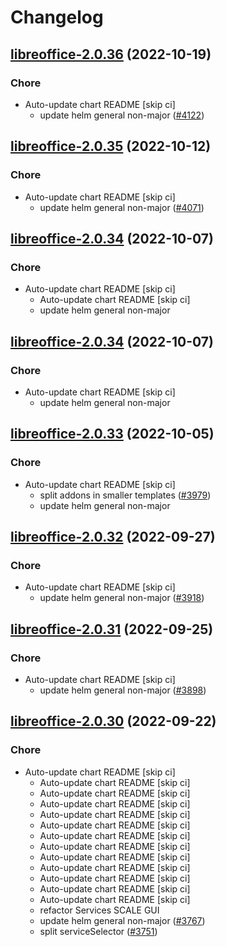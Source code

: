 # Changelog



## [libreoffice-2.0.36](https://github.com/truecharts/charts/compare/libreoffice-2.0.35...libreoffice-2.0.36) (2022-10-19)

### Chore

- Auto-update chart README [skip ci]
  - update helm general non-major ([#4122](https://github.com/truecharts/charts/issues/4122))




## [libreoffice-2.0.35](https://github.com/truecharts/charts/compare/libreoffice-2.0.34...libreoffice-2.0.35) (2022-10-12)

### Chore

- Auto-update chart README [skip ci]
  - update helm general non-major ([#4071](https://github.com/truecharts/charts/issues/4071))




## [libreoffice-2.0.34](https://github.com/truecharts/charts/compare/libreoffice-2.0.33...libreoffice-2.0.34) (2022-10-07)

### Chore

- Auto-update chart README [skip ci]
  - Auto-update chart README [skip ci]
  - update helm general non-major




## [libreoffice-2.0.34](https://github.com/truecharts/charts/compare/libreoffice-2.0.33...libreoffice-2.0.34) (2022-10-07)

### Chore

- Auto-update chart README [skip ci]
  - update helm general non-major




## [libreoffice-2.0.33](https://github.com/truecharts/charts/compare/libreoffice-2.0.32...libreoffice-2.0.33) (2022-10-05)

### Chore

- Auto-update chart README [skip ci]
  - split addons in smaller templates ([#3979](https://github.com/truecharts/charts/issues/3979))
  - update helm general non-major




## [libreoffice-2.0.32](https://github.com/truecharts/charts/compare/libreoffice-2.0.31...libreoffice-2.0.32) (2022-09-27)

### Chore

- Auto-update chart README [skip ci]
  - update helm general non-major ([#3918](https://github.com/truecharts/charts/issues/3918))




## [libreoffice-2.0.31](https://github.com/truecharts/charts/compare/libreoffice-2.0.30...libreoffice-2.0.31) (2022-09-25)

### Chore

- Auto-update chart README [skip ci]
  - update helm general non-major ([#3898](https://github.com/truecharts/charts/issues/3898))




## [libreoffice-2.0.30](https://github.com/truecharts/charts/compare/libreoffice-2.0.29...libreoffice-2.0.30) (2022-09-22)

### Chore

- Auto-update chart README [skip ci]
  - Auto-update chart README [skip ci]
  - Auto-update chart README [skip ci]
  - Auto-update chart README [skip ci]
  - Auto-update chart README [skip ci]
  - Auto-update chart README [skip ci]
  - Auto-update chart README [skip ci]
  - Auto-update chart README [skip ci]
  - Auto-update chart README [skip ci]
  - Auto-update chart README [skip ci]
  - Auto-update chart README [skip ci]
  - Auto-update chart README [skip ci]
  - Auto-update chart README [skip ci]
  - refactor Services SCALE GUI
  - update helm general non-major ([#3767](https://github.com/truecharts/charts/issues/3767))
  - split serviceSelector ([#3751](https://github.com/truecharts/charts/issues/3751))



